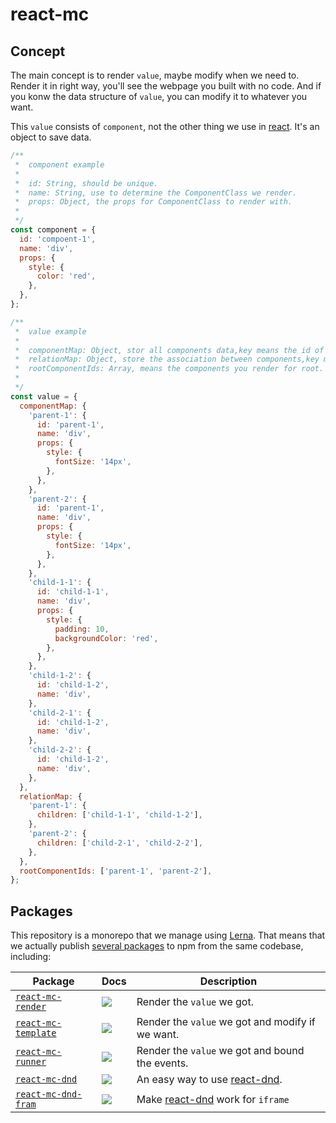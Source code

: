# react-mc

## Concept

The main concept is to render ```value```, maybe modify when we need to. Render it in right way, you'll see the webpage you built with no code. And if you konw the data structure of ```value```, you can modify it to whatever you want.

This ```value``` consists of ```component```, not the other thing we use in [react](https://github.com/facebook/react). It's an object to save data.

```js
/**
 *  component example
 *  
 *  id: String, should be unique.
 *  name: String, use to determine the ComponentClass we render.
 *  props: Object, the props for ComponentClass to render with.
 *
 */
const component = {
  id: 'compoent-1',
  name: 'div',
  props: {
    style: {
      color: 'red',
    },
  },
};
```

```js
/**
 *  value example
 *  
 *  componentMap: Object, stor all components data,key means the id of component,value means the data of component.
 *  relationMap: Object, store the association between components,key means the id of component.
 *  rootComponentIds: Array, means the components you render for root.
 *
 */
const value = {
  componentMap: {
    'parent-1': {
      id: 'parent-1',
      name: 'div',
      props: {
        style: {
          fontSize: '14px',
        },
      },
    },
    'parent-2': {
      id: 'parent-1',
      name: 'div',
      props: {
        style: {
          fontSize: '14px',
        },
      },
    },
    'child-1-1': {
      id: 'child-1-1',
      name: 'div',
      props: {
        style: {
          padding: 10,
          backgroundColor: 'red',
        },
      },
    },
    'child-1-2': {
      id: 'child-1-2',
      name: 'div',
    },
    'child-2-1': {
      id: 'child-1-2',
      name: 'div',
    },
    'child-2-2': {
      id: 'child-1-2',
      name: 'div',
    },
  },
  relationMap: {
    'parent-1': {
      children: ['child-1-1', 'child-1-2'],
    },
    'parent-2': {
      children: ['child-2-1', 'child-2-2'],
    },
  },
  rootComponentIds: ['parent-1', 'parent-2'],
};
```

## Packages

This repository is a monorepo that we manage using [Lerna](https://github.com/lerna/lerna). That means that we actually publish [several packages](/packages) to npm from the same codebase, including:

| Package                                                | Docs                                                                                                                                                                                                                                                                          | Description                                                                        |
| ------------------------------------------------------ | ----------------------------------------------------------------------------------------------------------------------------------------------------------------------------------------------------------------------------------------------------------------------------- | ---------------------------------------------------------------------------------- |
| [`react-mc-render`](/packages/react-mc-render)               | [![](https://img.shields.io/badge/API%20Docs-markdown-lightgrey.svg?style=flat-square)](/packages/react-mc-render)          | Render the ```value``` we got. |
| [`react-mc-template`](/packages/react-mc-template)               | [![](https://img.shields.io/badge/API%20Docs-markdown-lightgrey.svg?style=flat-square)](/packages/react-mc-template)          | Render the ```value``` we got and modify if we want. |
| [`react-mc-runner`](/packages/react-mc-runner)               | [![](https://img.shields.io/badge/API%20Docs-markdown-lightgrey.svg?style=flat-square)](/packages/react-mc-runner)          | Render the ```value``` we got and bound the events. |
| [`react-mc-dnd`](/packages/react-mc-dnd)               | [![](https://img.shields.io/badge/API%20Docs-markdown-lightgrey.svg?style=flat-square)](/packages/react-mc-dnd)          | An easy way to use [react-dnd](https://github.com/react-dnd/react-dnd). |
| [`react-mc-dnd-fram`](/packages/react-mc-dnd-fram)               | [![](https://img.shields.io/badge/API%20Docs-markdown-lightgrey.svg?style=flat-square)](/packages/react-mc-dnd-fram)          | Make [react-dnd](https://github.com/react-dnd/react-dnd) work for ```iframe``` |
